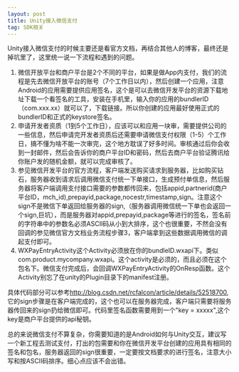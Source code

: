 ```yaml
---
layout: post
title: Unity接入微信支付
tag: SDK相关
---
```


Unity接入微信支付的时候主要还是看官方文档，再结合其他人的博客，最终还是掉坑里了，这里统一说一下流程和遇到的问题。

1. 微信开放平台和商户平台是2个不同的平台，如果是做App内支付，我们的流程是先去微信开放平台的账号（7个工作日以内），然后创建一个应用，注意Android的应用需要提供应用签名，这个是可以去微信开发平台的资源下载地址下载一个看签名的工具，安装在手机里，输入你的应用的bundlerID（com.xxx.xx）就可以了，<a herf="https://open.weixin.qq.com/cgi-bin/showdocument?action=dir_list&t=resource/res_list&verify=1&id=open1419319167&token=8f911073ac043b51ed7dc00a9df7cc7300971dfe&lang=zh_CN" target="_blank">下载链接</a>。所以你创建的应用最好使用正式的bundlerID和正式的keystore签名。
2. 申请开发者资质（1到5个工作日），应该可以和应用一块审，需要提供公司的一些信息，然后申请完开发者资质后还需要申请微信支付权限（1-5）个工作日，搞不懂为啥不能一次审完，这个地方耽误了好多时间。审核通过后你会收到一封邮件，然后会告诉你的商户平台ID和密码，然后去商户平台验证腾讯给你账户发的随机金额，就可以完成审核了。
3. 参见微信开发平台的官方流程，客户端发送购买请求到服务器，比如购买钻石，服务器收到请求后调用微信支付统一下单接口，生成预付单信息，然后服务器将客户端调用支付接口需要的参数都传回来，包括appid,partnerid(商户平台ID，mch_id),prepayid,package,nocestr,timestamp,sign。注意这个sign不是微信下单返回给服务器的sign,（服务器调用微信统一下单也会返回一个sign,巨坑），而是服务器对appid,prepayid,package等进行的签名，签名前的字符串中的参数名必须ASCII码从小到大排序，这个也很重要，不然会没有回调的<a herf="https://pay.weixin.qq.com/wiki/doc/api/app/app.php?chapter=8_3" target="_blank">参见微信官方文档业务流程步骤3</a>，客户端拿到这些数据调用微信的调起支付即可。
4. WXPayEntryActivity这个Activity必须放在你的bundleID.wxapi下。类似com.product.mycompany.wxapi。这个activity是必须的，而且必须在这个包名下。微信支付完成后，会回调WXPayEntryActivity的OnResp函数。这个Activity别忘了在unity的Plugin目录下的manifest注册。

具体代码部分可以参考<a herf="http://blog.csdn.net/rcfalcon/article/details/52518700" target="_blank">http://blog.csdn.net/rcfalcon/article/details/52518700</a>,它的sign步骤是在客户端完成的，这个也可以在服务器完成，客户端只需要将服务器传回来的sign扔给微信即可。代码里签名函数需要用到一个"key = xxxxx",这个key是商户平台提供的api秘钥。


总的来说微信支付不算复杂，你需要知道的是Android如何与Unity交互，建议写一个新工程去测试支付，打出的包需要和你在微信开发平台创建的应用具有相同的签名和包名，服务器返回的sign很重要，一定要按文档要求的进行签名，注意大小写和按ASCII码排序。细心点应该不会出错。